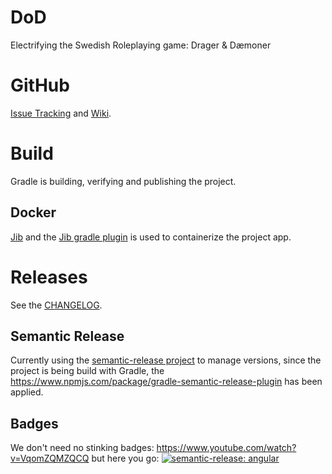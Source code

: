 # DoD
Electrifying the Swedish Roleplaying game: Drager &amp; Dæmoner

# GitHub
[Issue Tracking](https://github.com/mpeki/dod/projects/1) and [Wiki](https://github.com/mpeki/dod/wiki).

# Build
Gradle is building, verifying and publishing the project.

## Docker
[Jib](https://github.com/GoogleContainerTools/jib) and the 
[Jib gradle plugin](https://github.com/GoogleContainerTools/jib/tree/master/jib-gradle-plugin) is used to containerize 
the project app.

# Releases
See the [CHANGELOG](CHANGELOG.md).

## Semantic Release
Currently using the [semantic-release project](https://semantic-release.gitbook.io/semantic-release/) to manage versions, 
since the project is being build with Gradle, the https://www.npmjs.com/package/gradle-semantic-release-plugin has been 
applied.

## Badges
We don't need no stinking badges: https://www.youtube.com/watch?v=VqomZQMZQCQ but here you go:
[![semantic-release: angular](https://img.shields.io/badge/semantic--release-angular-e10079?logo=semantic-release)](https://github.com/semantic-release/semantic-release)

